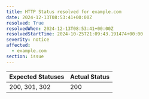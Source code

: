 ```yaml
---
title: HTTP Status resolved for example.com
date: 2024-12-13T08:53:41+00:00Z
resolved: True
resolvedWhen: 2024-12-13T08:53:41+00:00Z
resolvedStartTime: 2024-10-25T21:09:43.191474+00:00
severity: notice
affected:
  - example.com
section: issue
---
```


| Expected Statuses | Actual Status  |
|-------------------|----------------|
| 200, 301, 302 | 200 |
